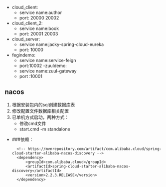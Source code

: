 - cloud_client:
    - service name:author
    - port: 20000 20002 
- cloud_client_2:
    - service name:book
    - port: 20001 20003
- cloud_server:
    - service name:jacky-spring-cloud-eureka
    - port: 10000
- fegindemo:
    - service name:service-feign
    - port:10002
-zuuldemo:
    - service name:zuul-gateway
    - port :10001

## nacos
 1. 根据安装包内的sql创建数据库表
 2. 修改配置文件数据库相关配置
 3. 已单机方式启动，两种方式：
    - 修改cmd文件
    - start.cmd -m standalone
 
 * ###依赖：
 
         <!-- https://mvnrepository.com/artifact/com.alibaba.cloud/spring-cloud-starter-alibaba-nacos-discovery -->
         <dependency>
             <groupId>com.alibaba.cloud</groupId>
             <artifactId>spring-cloud-starter-alibaba-nacos-discovery</artifactId>
             <version>2.2.3.RELEASE</version>
         </dependency>
 